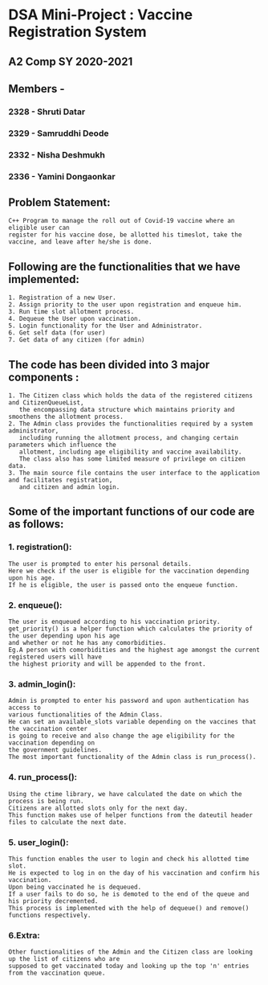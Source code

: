 # DSA Mini-Project : Vaccine Registration System

## A2 Comp SY 2020-2021

## Members -
### 2328 - Shruti Datar
### 2329 - Samruddhi Deode
### 2332 - Nisha Deshmukh
### 2336 - Yamini Dongaonkar

## Problem Statement: 
    C++ Program to manage the roll out of Covid-19 vaccine where an eligible user can
    register for his vaccine dose, be allotted his timeslot, take the vaccine, and leave after he/she is done.


## Following are the functionalities that we have implemented:
    1. Registration of a new User.
    2. Assign priority to the user upon registration and enqueue him.
    3. Run time slot allotment process.
    4. Dequeue the User upon vaccination.
    5. Login functionality for the User and Administrator.
    6. Get self data (for user)
    7. Get data of any citizen (for admin)


## The code has been divided into 3 major components :
    1. The Citizen class which holds the data of the registered citizens and CitizenQueueList,
       the encompassing data structure which maintains priority and smoothens the allotment process.
    2. The Admin class provides the functionalities required by a system administrator,
       including running the allotment process, and changing certain parameters which influence the
       allotment, including age eligibility and vaccine availability. 
       The class also has some limited measure of privilege on citizen data.
    3. The main source file contains the user interface to the application and facilitates registration,
       and citizen and admin login. 


## Some of the important functions of our code are as follows:

### 1. registration(): 
    The user is prompted to enter his personal details. 
    Here we check if the user is eligible for the vaccination depending upon his age. 
    If he is eligible, the user is passed onto the enqueue function.


### 2. enqueue(): 
    The user is enqueued according to his vaccination priority. 
    get_priority() is a helper function which calculates the priority of the user depending upon his age
    and whether or not he has any comorbidities.
    Eg.A person with comorbidities and the highest age amongst the current registered users will have
    the highest priority and will be appended to the front.


### 3.  admin_login(): 
    Admin is prompted to enter his password and upon authentication has access to 
    various functionalities of the Admin Class. 
    He can set an available_slots variable depending on the vaccines that the vaccination center 
    is going to receive and also change the age eligibility for the vaccination depending on 
    the government guidelines. 
    The most important functionality of the Admin class is run_process().


### 4. run_process(): 
    Using the ctime library, we have calculated the date on which the process is being run.
    Citizens are allotted slots only for the next day. 
    This function makes use of helper functions from the dateutil header files to calculate the next date.


### 5. user_login(): 
    This function enables the user to login and check his allotted time slot. 
    He is expected to log in on the day of his vaccination and confirm his vaccination. 
    Upon being vaccinated he is dequeued. 
    If a user fails to do so, he is demoted to the end of the queue and his priority decremented. 
    This process is implemented with the help of dequeue() and remove() functions respectively.


### 6.Extra:
    Other functionalities of the Admin and the Citizen class are looking up the list of citizens who are  
    supposed to get vaccinated today and looking up the top 'n' entries from the vaccination queue.
   
   